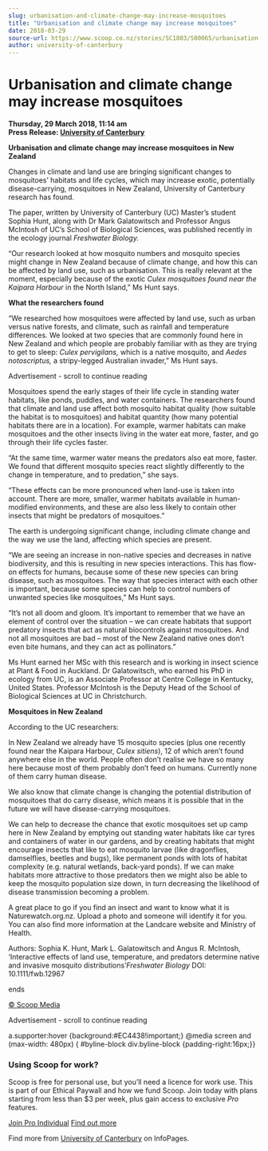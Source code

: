 ```yaml
---
slug: urbanisation-and-climate-change-may-increase-mosquitoes
title: "Urbanisation and climate change may increase mosquitoes"
date: 2018-03-29
source-url: https://www.scoop.co.nz/stories/SC1803/S00065/urbanisation-and-climate-change-may-increase-mosquitoes.htm
author: university-of-canterbury
---
```

Urbanisation and climate change may increase mosquitoes
=======================================================

**Thursday, 29 March 2018, 11:14 am**  
**Press Release: [University of Canterbury](https://info.scoop.co.nz/University_of_Canterbury)**

  
**Urbanisation and climate change may increase mosquitoes in New Zealand**

Changes in climate and land use are bringing significant changes to mosquitoes’ habitats and life cycles, which may increase exotic, potentially disease-carrying, mosquitoes in New Zealand, University of Canterbury research has found.

The paper, written by University of Canterbury (UC) Master’s student Sophia Hunt, along with Dr Mark Galatowitsch and Professor Angus McIntosh of UC’s School of Biological Sciences, was published recently in the ecology journal _Freshwater Biology._

“Our research looked at how mosquito numbers and mosquito species might change in New Zealand because of climate change, and how this can be affected by land use, such as urbanisation. This is really relevant at the moment, especially because of the exotic _Culex mosquitoes found near the Kaipara Harbour_ in the North Island,” Ms Hunt says.

**What the researchers found**

“We researched how mosquitoes were affected by land use, such as urban versus native forests, and climate, such as rainfall and temperature differences. We looked at two species that are commonly found here in New Zealand and which people are probably familiar with as they are trying to get to sleep: _Culex pervigilans,_ which is a native mosquito, and _Aedes notoscriptus,_ a stripy-legged Australian invader,” Ms Hunt says.

Advertisement - scroll to continue reading





Mosquitoes spend the early stages of their life cycle in standing water habitats, like ponds, puddles, and water containers. The researchers found that climate and land use affect both mosquito habitat quality (how suitable the habitat is to mosquitoes) and habitat quantity (how many potential habitats there are in a location). For example, warmer habitats can make mosquitoes and the other insects living in the water eat more, faster, and go through their life cycles faster.

“At the same time, warmer water means the predators also eat more, faster. We found that different mosquito species react slightly differently to the change in temperature, and to predation,” she says.

“These effects can be more pronounced when land-use is taken into account. There are more, smaller, warmer habitats available in human-modified environments, and these are also less likely to contain other insects that might be predators of mosquitoes.”

The earth is undergoing significant change, including climate change and the way we use the land, affecting which species are present.

“We are seeing an increase in non-native species and decreases in native biodiversity, and this is resulting in new species interactions. This has flow-on effects for humans, because some of these new species can bring disease, such as mosquitoes. The way that species interact with each other is important, because some species can help to control numbers of unwanted species like mosquitoes,” Ms Hunt says.

“It’s not all doom and gloom. It’s important to remember that we have an element of control over the situation – we can create habitats that support predatory insects that act as natural biocontrols against mosquitoes. And not all mosquitoes are bad – most of the New Zealand native ones don’t even bite humans, and they can act as pollinators.”

Ms Hunt earned her MSc with this research and is working in insect science at Plant & Food in Auckland. Dr Galatowitsch, who earned his PhD in ecology from UC, is an Associate Professor at Centre College in Kentucky, United States. Professor McIntosh is the Deputy Head of the School of Biological Sciences at UC in Christchurch.

**Mosquitoes in New Zealand**

According to the UC researchers:

In New Zealand we already have 15 mosquito species (plus one recently found near the Kaipara Harbour, _Culex sitiens_), 12 of which aren’t found anywhere else in the world. People often don’t realise we have so many here because most of them probably don’t feed on humans. Currently none of them carry human disease.

We also know that climate change is changing the potential distribution of mosquitoes that do carry disease, which means it is possible that in the future we will have disease-carrying mosquitoes.

We can help to decrease the chance that exotic mosquitoes set up camp here in New Zealand by emptying out standing water habitats like car tyres and containers of water in our gardens, and by creating habitats that might encourage insects that like to eat mosquito larvae (like dragonflies, damselflies, beetles and bugs), like permanent ponds with lots of habitat complexity (e.g. natural wetlands, back-yard ponds). If we can make habitats more attractive to those predators then we might also be able to keep the mosquito population size down, in turn decreasing the likelihood of disease transmission becoming a problem.

A great place to go if you find an insect and want to know what it is Naturewatch.org.nz. Upload a photo and someone will identify it for you. You can also find more information at the Landcare website and Ministry of Health.

Authors: Sophia K. Hunt, Mark L. Galatowitsch and Angus R. McIntosh, ‘Interactive effects of land use, temperature, and predators determine native and invasive mosquito distributions’_Freshwater Biology_ DOI: 10.1111/fwb.12967

  
ends

[© Scoop Media](http://www.scoop.co.nz/about/terms.html)  

Advertisement - scroll to continue reading



a.supporter:hover {background:#EC4438!important;} @media screen and (max-width: 480px) { #byline-block div.byline-block {padding-right:16px;}}

### Using Scoop for work?

Scoop is free for personal use, but you’ll need a licence for work use. This is part of our Ethical Paywall and how we fund Scoop. Join today with plans starting from less than $3 per week, plus gain access to exclusive _Pro_ features.  
  
[Join Pro Individual](https://pro.scoop.co.nz/Individual/?from=ProIn24) [Find out more](https://pro.scoop.co.nz/using-scoop-for-work/?from=ProIn24)

Find more from [University of Canterbury](https://info.scoop.co.nz/University_of_Canterbury) on InfoPages.